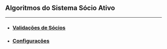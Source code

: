 <h2>Algoritmos do Sistema Sócio Ativo</h2>
<hr>

- <a href="user-validation.md"><h3>Validações de Sócios</h3></a>

- <a href="configurations.md"><h3>Configurações</h3></a>